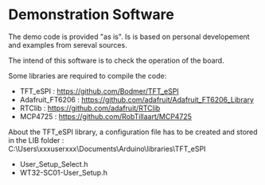 # Demonstration Software

The demo code is provided "as is". Is is based on personal developement and examples from sereval sources.

The intend of this software is to check the operation of the board. 

Some libraries are required to compile the code: 
- TFT_eSPI : https://github.com/Bodmer/TFT_eSPI
- Adafruit_FT6206 : https://github.com/adafruit/Adafruit_FT6206_Library
- RTClib : https://github.com/adafruit/RTClib
- MCP4725 : https://github.com/RobTillaart/MCP4725

About the TFT_eSPI library, a configuration file has to be created and stored in the LIB folder : 
C:\Users\xxxuserxxx\Documents\Arduino\libraries\TFT_eSPI
- User_Setup_Select.h
- WT32-SC01-User_Setup.h


